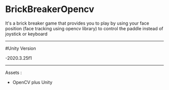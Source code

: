 # BrickBreakerOpencv

It's a brick breaker game that provides you to play by using your face position (face tracking using opencv library) to control the paddle instead of joystick or keyboard 

-------------------------------------------

#Unity Version

-2020.3.25f1

------------------------------------------

Assets :

- OpenCV plus Unity

